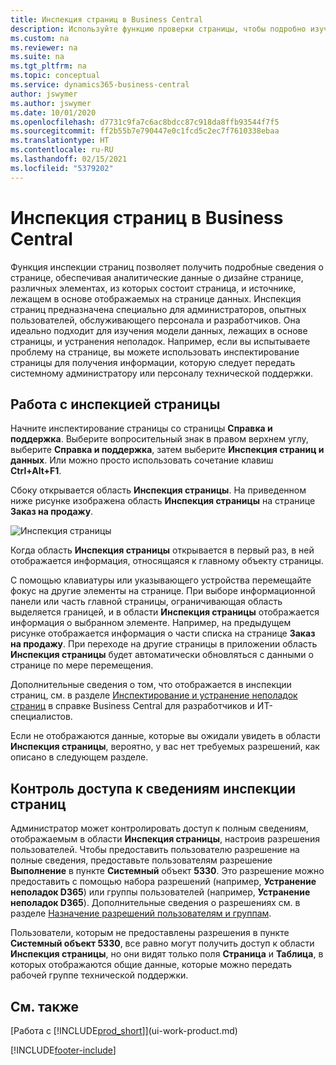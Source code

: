 ```yaml
---
title: Инспекция страниц в Business Central
description: Используйте функцию проверки страницы, чтобы подробно изучить сведения о дизайне страницы и источнике данных. Инспектор страниц идеально подходит для устранения проблем с данными.
ms.custom: na
ms.reviewer: na
ms.suite: na
ms.tgt_pltfrm: na
ms.topic: conceptual
ms.service: dynamics365-business-central
author: jswymer
ms.author: jswymer
ms.date: 10/01/2020
ms.openlocfilehash: d7731c9fa7c6ac8bdcc87c918da8ffb93544f7f5
ms.sourcegitcommit: ff2b55b7e790447e0c1fcd5c2ec7f7610338ebaa
ms.translationtype: HT
ms.contentlocale: ru-RU
ms.lasthandoff: 02/15/2021
ms.locfileid: "5379202"
---
```

# <a name="inspecting-pages-in-business-central"></a>Инспекция страниц в Business Central

Функция инспекции страниц позволяет получить подробные сведения о странице, обеспечивая аналитические данные о дизайне странице, различных элементах, из которых состоит страница, и источнике, лежащем в основе отображаемых на странице данных. Инспекция страниц предназначена специально для администраторов, опытных пользователей, обслуживающего персонала и разработчиков. Она идеально подходит для изучения модели данных, лежащих в основе страницы, и устранения неполадок. Например, если вы испытываете проблему на странице, вы можете использовать инспектирование страницы для получения информации, которую следует передать системному администратору или персоналу технической поддержки.

## <a name="working-with-page-inspection"></a>Работа с инспекцией страницы

Начните инспектирование страницы со страницы **Справка и поддержка**. Выберите вопросительный знак в правом верхнем углу, выберите **Справка и поддержка**, затем выберите **Инспекция страниц и данных**. Или можно просто использовать сочетание клавиш **Ctrl+Alt+F1**.

Сбоку открывается область **Инспекция страницы**. На приведенном ниже рисунке изображена область **Инспекция страницы** на странице **Заказ на продажу**.

![Инспекция страницы](media/page-inspection-example.png)

Когда область **Инспекция страницы** открывается в первый раз, в ней отображается информация, относящаяся к главному объекту страницы.

С помощью клавиатуры или указывающего устройства перемещайте фокус на другие элементы на странице. При выборе информационной панели или часть главной страницы, ограничивающая область выделяется границей, и в области **Инспекция страницы** отображается информация о выбранном элементе. Например, на предыдущем рисунке отображается информация о части списка на странице **Заказ на продажу**. При переходе на другие страницы в приложении область **Инспекция страницы** будет автоматически обновляться с данными о странице по мере перемещения.

Дополнительные сведения о том, что отображается в инспекции страниц, см. в разделе [Инспектирование и устранение неполадок страниц](/dynamics365/business-central/dev-itpro/developer/devenv-inspecting-pages) в справке Business Central для разработчиков и ИТ-специалистов.

Если не отображаются данные, которые вы ожидали увидеть в области **Инспекция страницы**, вероятно, у вас нет требуемых разрешений, как описано в следующем разделе.

## <a name="controlling-access-to-page-inspection-details"></a>Контроль доступа к сведениям инспекции страниц

Администратор может контролировать доступ к полным сведениям, отображаемым в области **Инспекция страницы**, настроив разрешения пользователей. Чтобы предоставить пользователю разрешение на полные сведения, предоставьте пользователям разрешение **Выполнение** в пункте **Системный** объект **5330**. Это разрешение можно предоставить с помощью набора разрешений (например, **Устранение неполадок D365**) или группы пользователей (например, **Устранение неполадок D365**). Дополнительные сведения о разрешениях см. в разделе [Назначение разрешений пользователям и группам](ui-define-granular-permissions.md).

Пользователи, которым не предоставлены разрешения в пункте **Системный объект 5330**, все равно могут получить доступ к области **Инспекция страницы**, но они видят только поля **Страница** и **Таблица**, в которых отображаются общие данные, которые можно передать рабочей группе технической поддержки.

## <a name="see-also"></a>См. также

[Работа с [!INCLUDE[prod_short](includes/prod_short.md)]](ui-work-product.md)  


[!INCLUDE[footer-include](includes/footer-banner.md)]